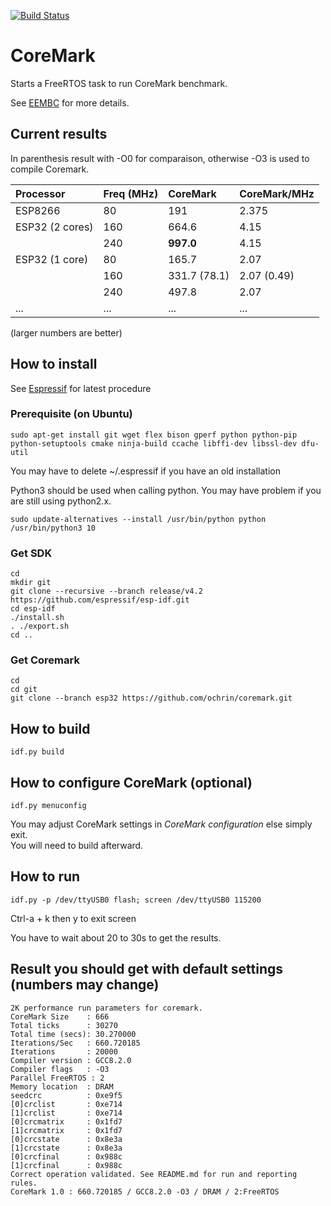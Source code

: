 [![Build Status](https://travis-ci.com/ochrin/coremark.svg?branch=master)](https://travis-ci.com/ochrin/coremark)

# CoreMark
Starts a FreeRTOS task to run CoreMark benchmark.

See [EEMBC](https://github.com/eembc/coremark) for more details.

## Current results
In parenthesis result with -O0 for comparaison, otherwise -O3 is used to compile Coremark.

| Processor       | Freq (MHz) | CoreMark     | CoreMark/MHz |
| :-------------- | :--------- | :----------- | ------------ |
| ESP8266         | 80         | 191          | 2.375        |
| ESP32 (2 cores) | 160        | 664.6        | 4.15         |
|                 | 240        | **997.0**    | 4.15         |
| ESP32 (1 core)  | 80         | 165.7        | 2.07         |
|                 | 160        | 331.7 (78.1) | 2.07 (0.49)  |
|                 | 240        | 497.8        | 2.07         |
| ...             | ...        | ...          | ...          |

(larger numbers are better)

## How to install
See [Espressif](https://docs.espressif.com/projects/esp-idf/en/v4.0/get-started/index.html#installation-step-by-step) for latest procedure

### Prerequisite (on Ubuntu)
```
sudo apt-get install git wget flex bison gperf python python-pip python-setuptools cmake ninja-build ccache libffi-dev libssl-dev dfu-util
```
You may have to delete ~/.espressif if you have an old installation

Python3 should be used when calling python. You may have problem if you are still using python2.x.

```
sudo update-alternatives --install /usr/bin/python python /usr/bin/python3 10
```

### Get SDK
```
cd
mkdir git
git clone --recursive --branch release/v4.2 https://github.com/espressif/esp-idf.git
cd esp-idf
./install.sh
. ./export.sh
cd ..
```

### Get Coremark
```
cd 
cd git
git clone --branch esp32 https://github.com/ochrin/coremark.git 
```

## How to build
```
idf.py build
```
## How to configure CoreMark (optional)
```
idf.py menuconfig
```
You may adjust CoreMark settings in _CoreMark configuration_ else simply exit.  
You will need to build afterward.

## How to run
```
idf.py -p /dev/ttyUSB0 flash; screen /dev/ttyUSB0 115200
```
Ctrl-a + k then y to exit screen

You have to wait about 20 to 30s to get the results.

## Result you should get with default settings (numbers may change)
```
2K performance run parameters for coremark.
CoreMark Size    : 666
Total ticks      : 30270
Total time (secs): 30.270000
Iterations/Sec   : 660.720185
Iterations       : 20000
Compiler version : GCC8.2.0
Compiler flags   : -O3
Parallel FreeRTOS : 2
Memory location  : DRAM
seedcrc          : 0xe9f5
[0]crclist       : 0xe714
[1]crclist       : 0xe714
[0]crcmatrix     : 0x1fd7
[1]crcmatrix     : 0x1fd7
[0]crcstate      : 0x8e3a
[1]crcstate      : 0x8e3a
[0]crcfinal      : 0x988c
[1]crcfinal      : 0x988c
Correct operation validated. See README.md for run and reporting rules.
CoreMark 1.0 : 660.720185 / GCC8.2.0 -O3 / DRAM / 2:FreeRTOS
```
